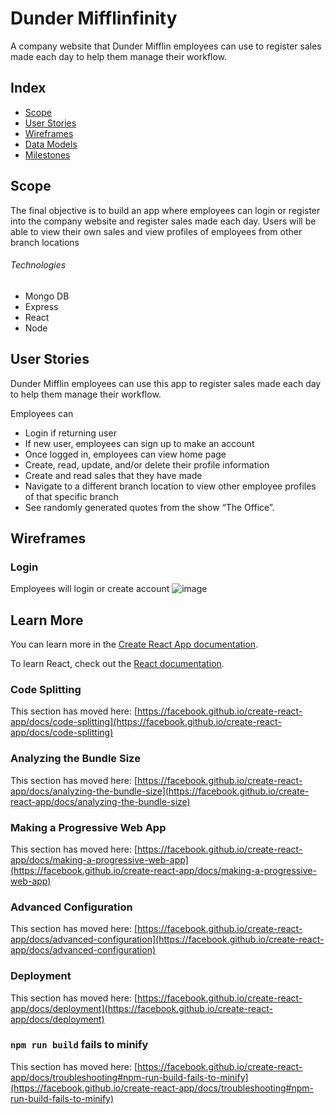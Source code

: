 # Dunder Mifflinfinity

A company website that Dunder Mifflin employees can use to register sales made each day to help them manage their workflow.

## Index

- [Scope](#Scope)
- [User Stories](#user-stories)
- [Wireframes](#wireframes)
- [Data Models](#data-models)
- [Milestones](#milestones)

## Scope

The final objective is to build an app where employees can login or register into the company website and register sales made each day. Users will be able to view their own sales and view profiles of employees from other branch locations

###### Technologies

- Mongo DB
- Express
- React
- Node


## User Stories

Dunder Mifflin employees can use this app to register sales made each day to help them manage their workflow.

Employees can
- Login if returning user
- If new user, employees can sign up to make an account
- Once logged in, employees can view home page
- Create, read, update, and/or delete their profile information
- Create and read sales that they have made
- Navigate to a different branch location to view other employee profiles of that specific branch
- See randomly generated quotes from the show “The Office”.

## Wireframes

### Login

Employees will login or create account
![image](public/images/login.png)

## Learn More

You can learn more in the [Create React App documentation](https://facebook.github.io/create-react-app/docs/getting-started).

To learn React, check out the [React documentation](https://reactjs.org/).

### Code Splitting

This section has moved here: [https://facebook.github.io/create-react-app/docs/code-splitting](https://facebook.github.io/create-react-app/docs/code-splitting)

### Analyzing the Bundle Size

This section has moved here: [https://facebook.github.io/create-react-app/docs/analyzing-the-bundle-size](https://facebook.github.io/create-react-app/docs/analyzing-the-bundle-size)

### Making a Progressive Web App

This section has moved here: [https://facebook.github.io/create-react-app/docs/making-a-progressive-web-app](https://facebook.github.io/create-react-app/docs/making-a-progressive-web-app)

### Advanced Configuration

This section has moved here: [https://facebook.github.io/create-react-app/docs/advanced-configuration](https://facebook.github.io/create-react-app/docs/advanced-configuration)

### Deployment

This section has moved here: [https://facebook.github.io/create-react-app/docs/deployment](https://facebook.github.io/create-react-app/docs/deployment)

### `npm run build` fails to minify

This section has moved here: [https://facebook.github.io/create-react-app/docs/troubleshooting#npm-run-build-fails-to-minify](https://facebook.github.io/create-react-app/docs/troubleshooting#npm-run-build-fails-to-minify)
